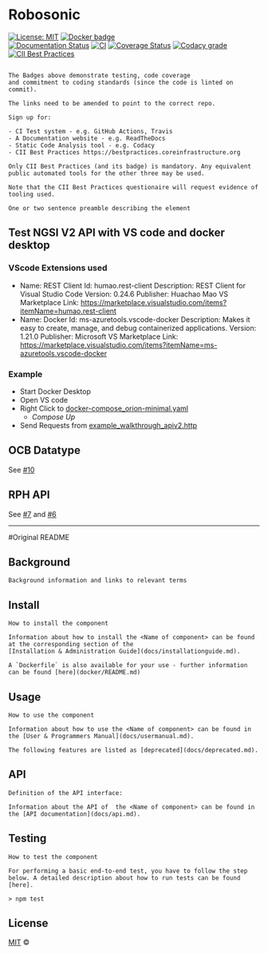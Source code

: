 # Robosonic


[![License: MIT](https://img.shields.io/github/license/ramp-eu/TTE.project1.svg)](https://opensource.org/licenses/MIT)
[![Docker badge](https://img.shields.io/docker/pulls/ramp-eu/TTE.project1.svg)](https://hub.docker.com/r/<org>/<repo>/)
<br/>
[![Documentation Status](https://readthedocs.org/projects/tte-project1/badge/?version=latest)](https://tte-project1.readthedocs.io/en/latest/?badge=latest)
[![CI](https://github.com/ramp-eu/TTE.project1/workflows/CI/badge.svg)](https://github.com/ramp-eu/TTE.project1/actions?query=workflow%3ACI)
[![Coverage Status](https://coveralls.io/repos/github/ramp-eu/TTE.project1/badge.svg?branch=master)](https://coveralls.io/github/ramp-eu/TTE.project1?branch=master)
[![Codacy grade](https://img.shields.io/codacy/grade/99310c5c4332439197633912a99d2e3c)](https://app.codacy.com/manual/jason-fox/TTE.project1)
[![CII Best Practices](https://bestpractices.coreinfrastructure.org/projects/4187/badge)](https://bestpractices.coreinfrastructure.org/projects/4187)

```text

The Badges above demonstrate testing, code coverage
and commitment to coding standards (since the code is linted on commit).

The links need to be amended to point to the correct repo.

Sign up for:

- CI Test system - e.g. GitHub Actions, Travis
- A Documentation website - e.g. ReadTheDocs
- Static Code Analysis tool - e.g. Codacy
- CII Best Practices https://bestpractices.coreinfrastructure.org

Only CII Best Practices (and its badge) is mandatory. Any equivalent public automated tools for the other three may be used.

Note that the CII Best Practices questionaire will request evidence of tooling used.

```

```text
One or two sentence preamble describing the element
```

<!--- ## Contents

- [<TITLE>](#title)
  - [Contents](#contents)
  - [Background](#background)
  - [Install](#install)
  - [Usage](#usage)
  - [API](#api)
  - [Testing](#testing)
  - [License](#license)
-->

## Test NGSI V2 API with VS code and docker desktop
### VScode Extensions used
 - Name: REST Client
    Id: humao.rest-client
    Description: REST Client for Visual Studio Code
    Version: 0.24.6
    Publisher: Huachao Mao
    VS Marketplace Link: https://marketplace.visualstudio.com/items?itemName=humao.rest-client
 - Name: Docker
    Id: ms-azuretools.vscode-docker
    Description: Makes it easy to create, manage, and debug containerized applications.
    Version: 1.21.0
    Publisher: Microsoft
    VS Marketplace Link: https://marketplace.visualstudio.com/items?itemName=ms-azuretools.vscode-docker

### Example
- Start Docker Desktop
- Open VS code
- Right Click to [docker-compose_orion-minimal.yaml](docker\docker-compose\test\docker-compose_orion-minimal.yml)
  - *Compose Up*
- Send Requests from [example_walkthrough_apiv2.http](docker\docker-compose\test\example_walkthrough_apiv2.http)

## OCB Datatype

See [#10](https://github.com/dih2-rowa/programhandler/issues/10)

## RPH API

See [#7](https://github.com/dih2-rowa/programhandler/issues/7) and [#6](https://github.com/dih2-rowa/programhandler/issues/6)


-----
#Original README
## Background

```text
Background information and links to relevant terms
```

## Install

```text
How to install the component

Information about how to install the <Name of component> can be found at the corresponding section of the
[Installation & Administration Guide](docs/installationguide.md).

A `Dockerfile` is also available for your use - further information can be found [here](docker/README.md)

```

## Usage

```text
How to use the component

Information about how to use the <Name of component> can be found in the [User & Programmers Manual](docs/usermanual.md).

The following features are listed as [deprecated](docs/deprecated.md).
```

## API

```text
Definition of the API interface:

Information about the API of  the <Name of component> can be found in the [API documentation](docs/api.md).

```

## Testing

```text
How to test the component

For performing a basic end-to-end test, you have to follow the step below. A detailed description about how to run tests can be found [here].

> npm test

```

## License

[MIT](LICENSE) © <TTE>
